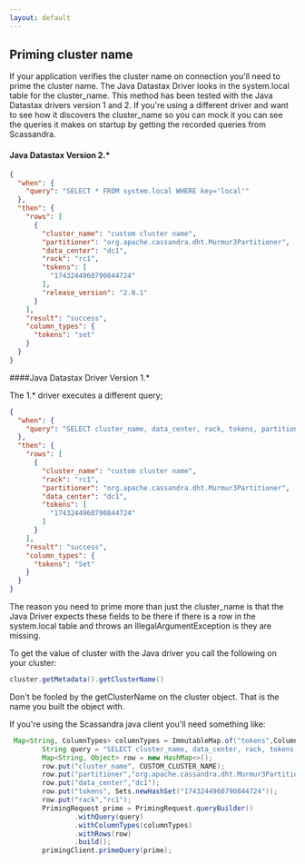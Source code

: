 ```yaml
---
layout: default
---
```

## Priming cluster name

If your application verifies the cluster name on connection you'll need to prime the cluster name.
The Java Datastax Driver looks in the system.local table for the cluster\_name. This method has been tested with the Java Datastax drivers version 1 and 2. If you're using a different driver and want to see how it discovers the cluster_name so you can mock it you can see the queries it makes on startup by getting the recorded queries from Scassandra.


#### Java Datastax Version 2.*


```json
{
  "when": {
    "query": "SELECT * FROM system.local WHERE key='local'"
  },
  "then": {
    "rows": [
      {
        "cluster_name": "custom cluster name",
        "partitioner": "org.apache.cassandra.dht.Murmur3Partitioner",
        "data_center": "dc1",
        "rack": "rc1",
        "tokens": [
          "1743244960790844724"
        ],
        "release_version": "2.0.1"
      }
    ],
    "result": "success",
    "column_types": {
      "tokens": "set"
    }
  }
}

```

####Java Datastax Driver Version 1.*


The 1.* driver executes a different query;


```json
{
  "when": {
    "query": "SELECT cluster_name, data_center, rack, tokens, partitioner FROM system.local WHERE key='local'"
  },
  "then": {
    "rows": [
      {
        "cluster_name": "custom cluster name",
        "rack": "rc1",
        "partitioner": "org.apache.cassandra.dht.Murmur3Partitioner",
        "data_center": "dc1",
        "tokens": [
          "1743244960790844724"
        ]
      }
    ],
    "result": "success",
    "column_types": {
      "tokens": "Set"
    }
  }
}
```

The reason you need to prime more than just the cluster\_name is that the Java Driver expects these fields to be there if there is a row in the system.local table and throws an IllegalArgumentException is they are missing.

To get the value of cluster with the Java driver you call the following on your cluster:


```java
cluster.getMetadata().getClusterName()
```

Don't be fooled by the getClusterName on the cluster object. That is the name you built the object with.

If you're using the Scassandra java client you'll need something like:


```java
 Map<String, ColumnTypes> columnTypes = ImmutableMap.of("tokens",ColumnTypes.Set);
        String query = "SELECT cluster_name, data_center, rack, tokens, partitioner FROM system.local WHERE key='local'";
        Map<String, Object> row = new HashMap<>();
        row.put("cluster_name", CUSTOM_CLUSTER_NAME);
        row.put("partitioner","org.apache.cassandra.dht.Murmur3Partitioner");
        row.put("data_center","dc1");
        row.put("tokens", Sets.newHashSet("1743244960790844724"));
        row.put("rack","rc1");
        PrimingRequest prime = PrimingRequest.queryBuilder()
                .withQuery(query)
                .withColumnTypes(columnTypes)
                .withRows(row)
                .build();
        primingClient.primeQuery(prime);
```